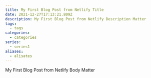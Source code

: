 ```yaml
---
title: My First Blog Post from Netlify Title
date: 2021-12-27T17:13:21.809Z
description: My First Blog Post from Netlify Description Matter
tags:
  - tags
categories:
  - categories
series:
  - series1
aliases:
  - alisates
---
```

My First Blog Post from Netlify Body Matter